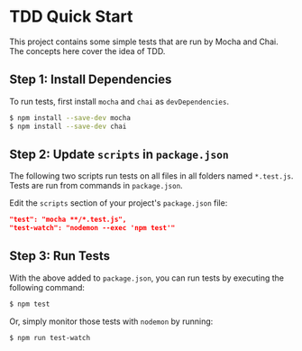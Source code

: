 # TDD Quick Start

This project contains some simple tests that are run by Mocha and Chai. The concepts here cover the idea of TDD.

## Step 1: Install Dependencies

To run tests, first install `mocha` and `chai` as `devDependencies`.

```bash
$ npm install --save-dev mocha
$ npm install --save-dev chai
```

## Step 2: Update `scripts` in `package.json`

The following two scripts run tests on all files in all folders named `*.test.js`. Tests are run from commands in `package.json`.

Edit the `scripts` section of your project's `package.json` file:

```json
"test": "mocha **/*.test.js",
"test-watch": "nodemon --exec 'npm test'"
```

## Step 3: Run Tests

With the above added to `package.json`, you can run tests by executing the following command:

```bash
$ npm test
```

Or, simply monitor those tests with `nodemon` by running:

```bash
$ npm run test-watch
```
